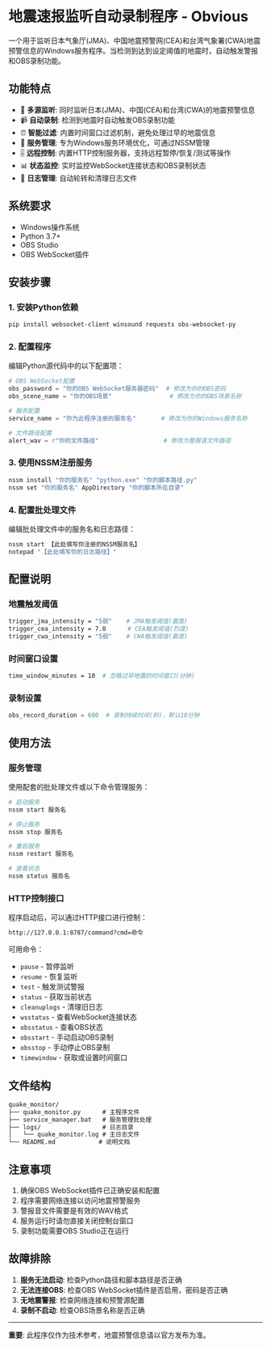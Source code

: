 # 地震速报监听自动录制程序 - Obvious

一个用于监听日本气象厅(JMA)、中国地震预警网(CEA)和台湾气象署(CWA)地震预警信息的Windows服务程序。当检测到达到设定阈值的地震时，自动触发警报和OBS录制功能。

## 功能特点

- 🔔 **多源监听**: 同时监听日本(JMA)、中国(CEA)和台湾(CWA)的地震预警信息
- 📹 **自动录制**: 检测到地震时自动触发OBS录制功能
- ⏰ **智能过滤**: 内置时间窗口过滤机制，避免处理过早的地震信息
- 🔧 **服务管理**: 专为Windows服务环境优化，可通过NSSM管理
- 🎚️ **远程控制**: 内置HTTP控制服务器，支持远程暂停/恢复/测试等操作
- 📊 **状态监控**: 实时监控WebSocket连接状态和OBS录制状态
- 🧹 **日志管理**: 自动轮转和清理日志文件

## 系统要求

- Windows操作系统
- Python 3.7+
- OBS Studio 
- OBS WebSocket插件 

## 安装步骤

### 1. 安装Python依赖

```bash
pip install websocket-client winsound requests obs-websocket-py
```

### 2. 配置程序

编辑Python源代码中的以下配置项：

```python
# OBS WebSocket配置
obs_password = "你的OBS WebSocket服务器密码"  # 修改为你的OBS密码
obs_scene_name = "你的OBS场景"                # 修改为你的OBS场景名称

# 服务配置
service_name = "你为此程序注册的服务名"       # 修改为你的Windows服务名称

# 文件路径配置
alert_wav = r"你的文件路径"                  # 修改为警报音文件路径
```

### 3. 使用NSSM注册服务

```bash
nssm install "你的服务名" "python.exe" "你的脚本路径.py"
nssm set "你的服务名" AppDirectory "你的脚本所在目录"
```

### 4. 配置批处理文件

编辑批处理文件中的服务名和日志路径：

```bash
nssm start 【此处填写你注册的NSSM服务名】
notepad "【此处填写你的日志路径】"
```

## 配置说明

### 地震触发阈值

```bash
trigger_jma_intensity = "5弱"    # JMA触发阈值(震度)
trigger_cea_intensity = 7.0      # CEA触发阈值(烈度)
trigger_cwa_intensity = "5弱"    # CWA触发阈值(震度)
```

### 时间窗口设置

```bash
time_window_minutes = 10  # 忽略过早地震的时间窗口(分钟)
```

### 录制设置

```python
obs_record_duration = 600  # 录制持续时间(秒)，默认10分钟
```

## 使用方法

### 服务管理

使用配套的批处理文件或以下命令管理服务：

```bash
# 启动服务
nssm start 服务名

# 停止服务
nssm stop 服务名

# 重启服务
nssm restart 服务名

# 查看状态
nssm status 服务名
```

### HTTP控制接口

程序启动后，可以通过HTTP接口进行控制：

```tex
http://127.0.0.1:8787/command?cmd=命令
```

可用命令：

- `pause` - 暂停监听
- `resume` - 恢复监听
- `test` - 触发测试警报
- `status` - 获取当前状态
- `cleanuplogs` - 清理旧日志
- `wsstatus` - 查看WebSocket连接状态
- `obsstatus` - 查看OBS状态
- `obsstart` - 手动启动OBS录制
- `obsstop` - 手动停止OBS录制
- `timewindow` - 获取或设置时间窗口

## 文件结构

```tex
quake_monitor/
├── quake_monitor.py      # 主程序文件
├── service_manager.bat   # 服务管理批处理
├── logs/                 # 日志目录
│   └── quake_monitor.log # 主日志文件
└── README.md            # 说明文档
```

## 注意事项

1. 确保OBS WebSocket插件已正确安装和配置
2. 程序需要网络连接以访问地震预警服务
3. 警报音文件需要是有效的WAV格式
4. 服务运行时请勿直接关闭控制台窗口
5. 录制功能需要OBS Studio正在运行

## 故障排除

1. **服务无法启动**: 检查Python路径和脚本路径是否正确
2. **无法连接OBS**: 检查OBS WebSocket插件是否启用，密码是否正确
3. **无地震警报**: 检查网络连接和预警源配置
4. **录制不启动**: 检查OBS场景名称是否正确

------

**重要**: 此程序仅作为技术参考，地震预警信息请以官方发布为准。
